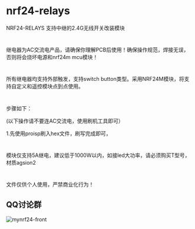 # nrf24-relays
NRF24-RELAYS 支持中继的2.4G无线开关改装模块

#
继电器为AC交流电产品，请确保你理解PCB后使用！确保操作规范，焊接无误，否则将会烧坏电源和nrf24m mcu模块！
#
所有继电器均支持外部触发，支持switch button类型。采用NRF24M模块，将支持自定义和遥控模块点到点使用。

#


步骤如下：

(以下操作请不要连AC交流电，使用刷机工具即可）

1.先使用proisp刷入hex文件，刷写完成即可，


#
模块仅支持5A继电，建议低于1000W以内，如接led大功率，请必须购买T型号，材质agsion2



#
文件仅供个人使用，严禁商业化行为！


## QQ讨论群

![mynrf24-front](https://github.com/huexpub/MYNRF24/blob/master/doc/Mysenso-QQ.png)
